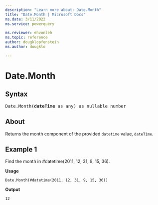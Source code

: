 ```yaml
---
description: "Learn more about: Date.Month"
title: "Date.Month | Microsoft Docs"
ms.date: 3/11/2022
ms.service: powerquery

ms.reviewer: ehvonleh
ms.topic: reference
author: dougklopfenstein
ms.author: dougklo

---
```

# Date.Month

## Syntax

<pre>
Date.Month(<b>dateTime</b> as any) as nullable number
</pre>
  
## About

Returns the month component of the provided `datetime` value, `dateTime`.

## Example 1

Find the month in #datetime(2011, 12, 31, 9, 15, 36).

**Usage**

```powerquery-m
Date.Month(#datetime(2011, 12, 31, 9, 15, 36))
```

**Output**

`12`
